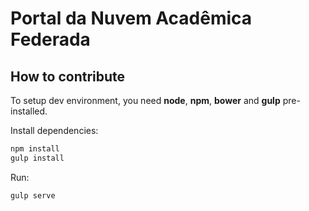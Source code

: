 # Portal da Nuvem Acadêmica Federada

## How to contribute

To setup dev environment, you need **node**, **npm**, **bower** and **gulp** pre-installed.

Install dependencies:

```bash
npm install
gulp install
```

Run:

```bash
gulp serve
```
